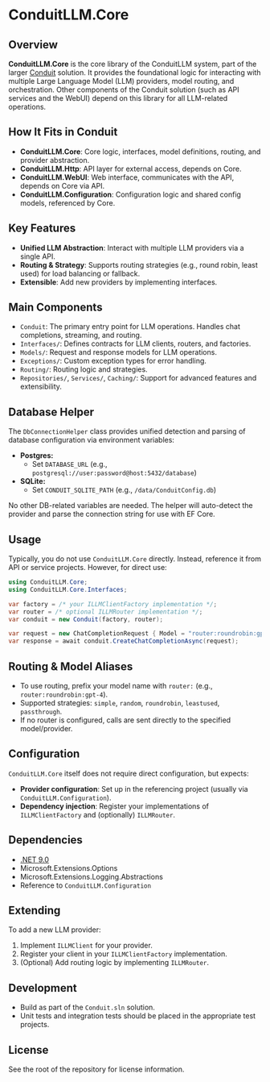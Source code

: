 # ConduitLLM.Core

## Overview

**ConduitLLM.Core** is the core library of the ConduitLLM system, part of the larger [Conduit](../Conduit.sln) solution. It provides the foundational logic for interacting with multiple Large Language Model (LLM) providers, model routing, and orchestration. Other components of the Conduit solution (such as API services and the WebUI) depend on this library for all LLM-related operations.

## How It Fits in Conduit

- **ConduitLLM.Core**: Core logic, interfaces, model definitions, routing, and provider abstraction.
- **ConduitLLM.Http**: API layer for external access, depends on Core.
- **ConduitLLM.WebUI**: Web interface, communicates with the API, depends on Core via API.
- **ConduitLLM.Configuration**: Configuration logic and shared config models, referenced by Core.

## Key Features

- **Unified LLM Abstraction**: Interact with multiple LLM providers via a single API.
- **Routing & Strategy**: Supports routing strategies (e.g., round robin, least used) for load balancing or fallback.
- **Extensible**: Add new providers by implementing interfaces.

## Main Components

- `Conduit`: The primary entry point for LLM operations. Handles chat completions, streaming, and routing.
- `Interfaces/`: Defines contracts for LLM clients, routers, and factories.
- `Models/`: Request and response models for LLM operations.
- `Exceptions/`: Custom exception types for error handling.
- `Routing/`: Routing logic and strategies.
- `Repositories/`, `Services/`, `Caching/`: Support for advanced features and extensibility.

## Database Helper

The `DbConnectionHelper` class provides unified detection and parsing of database configuration via environment variables:

- **Postgres:**
  - Set `DATABASE_URL` (e.g., `postgresql://user:password@host:5432/database`)
- **SQLite:**
  - Set `CONDUIT_SQLITE_PATH` (e.g., `/data/ConduitConfig.db`)

No other DB-related variables are needed. The helper will auto-detect the provider and parse the connection string for use with EF Core.

## Usage

Typically, you do not use `ConduitLLM.Core` directly. Instead, reference it from API or service projects. However, for direct use:

```csharp
using ConduitLLM.Core;
using ConduitLLM.Core.Interfaces;

var factory = /* your ILLMClientFactory implementation */;
var router = /* optional ILLMRouter implementation */;
var conduit = new Conduit(factory, router);

var request = new ChatCompletionRequest { Model = "router:roundrobin:gpt-4", ... };
var response = await conduit.CreateChatCompletionAsync(request);
```

## Routing & Model Aliases

- To use routing, prefix your model name with `router:` (e.g., `router:roundrobin:gpt-4`).
- Supported strategies: `simple`, `random`, `roundrobin`, `leastused`, `passthrough`.
- If no router is configured, calls are sent directly to the specified model/provider.

## Configuration

`ConduitLLM.Core` itself does not require direct configuration, but expects:

- **Provider configuration**: Set up in the referencing project (usually via `ConduitLLM.Configuration`).
- **Dependency injection**: Register your implementations of `ILLMClientFactory` and (optionally) `ILLMRouter`.

## Dependencies

- [.NET 9.0](https://dotnet.microsoft.com/)
- Microsoft.Extensions.Options
- Microsoft.Extensions.Logging.Abstractions
- Reference to `ConduitLLM.Configuration`

## Extending

To add a new LLM provider:

1. Implement `ILLMClient` for your provider.
2. Register your client in your `ILLMClientFactory` implementation.
3. (Optional) Add routing logic by implementing `ILLMRouter`.

## Development

- Build as part of the `Conduit.sln` solution.
- Unit tests and integration tests should be placed in the appropriate test projects.

## License

See the root of the repository for license information.
